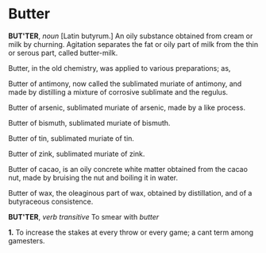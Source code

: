 # Butter

**BUT'TER**, _noun_ \[Latin butyrum.\] An oily substance obtained from cream or milk by churning. Agitation separates the fat or oily part of milk from the thin or serous part, called butter-milk.

Butter, in the old chemistry, was applied to various preparations; as,

Butter of antimony, now called the sublimated muriate of antimony, and made by distilling a mixture of corrosive sublimate and the regulus.

Butter of arsenic, sublimated muriate of arsenic, made by a like process.

Butter of bismuth, sublimated muriate of bismuth.

Butter of tin, sublimated muriate of tin.

Butter of zink, sublimated muriate of zink.

Butter of cacao, is an oily concrete white matter obtained from the cacao nut, made by bruising the nut and boiling it in water.

Butter of wax, the oleaginous part of wax, obtained by distillation, and of a butyraceous consistence.

**BUT'TER**, _verb transitive_ To smear with _butter_

**1.** To increase the stakes at every throw or every game; a cant term among gamesters.